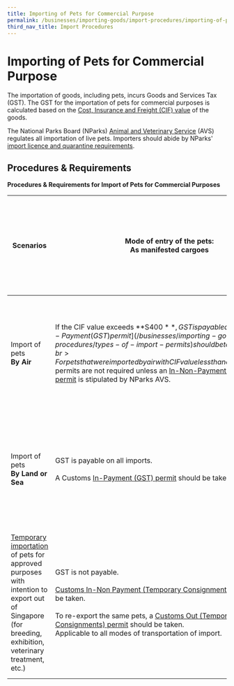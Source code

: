```yaml
---
title: Importing of Pets for Commercial Purpose
permalink: /businesses/importing-goods/import-procedures/importing-of-pets-for-commercial-purpose
third_nav_title: Import Procedures
---
```


# Importing of Pets for Commercial Purpose

The importation of goods, including pets, incurs Goods and Services Tax (GST). The GST for the importation of pets for commercial purposes is calculated based on the  [Cost, Insurance and Freight (CIF) value](/businesses/importing-goods/importing-dutiable-motor-vehicles/establishing-the-customs-value) of the goods.

The National Parks Board (NParks)  [Animal and Veterinary Service](https://www.nparks.gov.sg/avs)  (AVS) regulates all importation of live pets. Importers should abide by NParks'  [import licence and quarantine requirements](https://www.nparks.gov.sg/avs/pets/bringing-animals-into-singapore-and-exporting/bringing-in-and-transshipping-dogs-and-cats/general-information).

## Procedures & Requirements
**Procedures & Requirements for Import of Pets for Commercial Purposes**

| **Scenarios**  | **Mode of entry of the pets**: <br>As manifested cargoes  | **Mode of entry of the pets**: <br> As part of importer’s accompanied personal baggage (both hand-carried and checked-in) |  **Remarks** |  
|---|---|---|---|  
| Import of pets <br> **By Air**  |   If the CIF value exceeds  **S$400**, GST is payable amd a  [Customs In-Payment (GST) permit](/businesses/importing-goods/import-procedures/types-of-import-permits)  should be taken.  <br><br>    For pets that were imported by air with CIF value less than or equal to to S$400, permits are not required unless an  [In-Non-Payment (GST Relief) permit](/businesses/importing-goods/import-procedures/types-of-import-permits) is stipulated by NParks AVS. |  GST is payable on all imports.  <br><br>  [Customs In-Payment (GST) permit](/businesses/importing-goods/import-procedures/types-of-import-permits)  should be taken. |  For all imports where GST is payable, the CIF value (if applicable) should be included when computing the total value of the import. <br><br> The importer should apply for the necessary licences from NParks AVS in advance and apply for the relevant Customs permit (before the removal of the pets from NParks AVS Changi Animal and Plant Quarantine Station (CAPQ), Tuas Checkpoint or any other Customs checkpoints).  |  
|  Import of pets <br> **By Land or Sea**  |  GST is payable on all imports. <br><br> A Customs  [In-Payment (GST) permit](/businesses/importing-goods/import-procedures/types-of-import-permits)  should be taken.  |  GST is payable on all imports.  <br><br>  [Customs In-Payment (GST) permit](/businesses/importing-goods/import-procedures/types-of-import-permits)  should be taken. |  For all imports where GST is payable, the CIF value (if applicable) should be included when computing the total value of the import. <br><br> The importer should apply for the necessary licences from NParks AVS in advance and apply for the relevant Customs permit (before the removal of the pets from NParks AVS Changi Animal and Plant Quarantine Station (CAPQ), Tuas Checkpoint or any other Customs checkpoints).  |  
| [Temporary importation](/businesses/importing-goods/temporary-import-scheme) of pets for approved purposes with intention to export out of Singapore (for breeding, exhibition, veterinary treatment, etc.)  |   GST is not payable.  <br><br> [Customs In-Non Payment (Temporary Consignments) permit](/businesses/importing-goods/import-procedures/types-of-import-permits) should be taken.  <br><br> To re-export the same pets, a [Customs Out (Temporary Consignments) permit](/businesses/exporting-goods/export-procedures/types-of-permits) should be taken. <br> Applicable to all modes of transportation of import. |   | The importer should seek prior approval from NParks AVS for temporary import of the commercial pets. <br><br>  The importer/appointed freight forwarding agent is required to submit the following information via email to  [customs_documentation@customs.gov.sg](mailto:customs_documentation@customs.gov.sg): <br>  Purpose of importatio <br> Value of the pets <br> Mode of transportation of import <br> Duration of the temporary importation period <br><br> The maximum period of temporary importation is 6 months, after which the pets must be re-exported. |  

